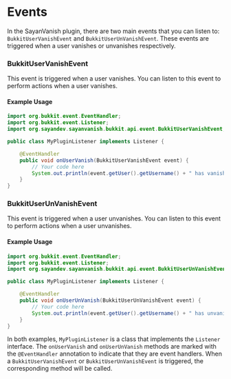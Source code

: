 # Events

In the SayanVanish plugin, there are two main events that you can listen to: `BukkitUserVanishEvent` and `BukkitUserUnVanishEvent`. These events are triggered when a user vanishes or unvanishes respectively.

### BukkitUserVanishEvent

This event is triggered when a user vanishes. You can listen to this event to perform actions when a user vanishes.

#### Example Usage

```java
import org.bukkit.event.EventHandler;
import org.bukkit.event.Listener;
import org.sayandev.sayanvanish.bukkit.api.event.BukkitUserVanishEvent;

public class MyPluginListener implements Listener {

    @EventHandler
    public void onUserVanish(BukkitUserVanishEvent event) {
        // Your code here
        System.out.println(event.getUser().getUsername() + " has vanished!");
    }
}
```

### BukkitUserUnVanishEvent

This event is triggered when a user unvanishes. You can listen to this event to perform actions when a user unvanishes.

#### Example Usage

```java
import org.bukkit.event.EventHandler;
import org.bukkit.event.Listener;
import org.sayandev.sayanvanish.bukkit.api.event.BukkitUserUnVanishEvent;

public class MyPluginListener implements Listener {

    @EventHandler
    public void onUserUnVanish(BukkitUserUnVanishEvent event) {
        // Your code here
        System.out.println(event.getUser().getUsername() + " has unvanished!");
    }
}
```

In both examples, `MyPluginListener` is a class that implements the `Listener` interface. The `onUserVanish` and `onUserUnVanish` methods are marked with the `@EventHandler` annotation to indicate that they are event handlers. When a `BukkitUserVanishEvent` or `BukkitUserUnVanishEvent` is triggered, the corresponding method will be called.
